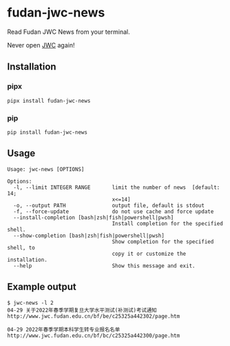 # fudan-jwc-news

Read Fudan JWC News from your terminal. 

Never open [JWC](https://github.com/tddschn/fudan-jwc-news) again!

## Installation

### pipx

```
pipx install fudan-jwc-news
```

### pip

```
pip install fudan-jwc-news
```

## Usage

```
Usage: jwc-news [OPTIONS]

Options:
  -l, --limit INTEGER RANGE       limit the number of news  [default: 14;
                                  x<=14]
  -o, --output PATH               output file, default is stdout
  -f, --force-update              do not use cache and force update
  --install-completion [bash|zsh|fish|powershell|pwsh]
                                  Install completion for the specified shell.
  --show-completion [bash|zsh|fish|powershell|pwsh]
                                  Show completion for the specified shell, to
                                  copy it or customize the installation.
  --help                          Show this message and exit.
```

## Example output
```
$ jwc-news -l 2
04-29 关于2022年春季学期复旦大学水平测试(补测试)考试通知
http://www.jwc.fudan.edu.cn/bf/be/c25325a442302/page.htm

04-29 2022年春季学期本科学生转专业报名名单
http://www.jwc.fudan.edu.cn/bf/bc/c25325a442300/page.htm

```
